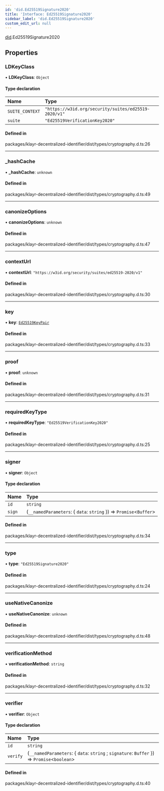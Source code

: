 ```yaml
---
id: 'did.Ed25519Signature2020'
title: 'Interface: Ed25519Signature2020'
sidebar_label: 'did.Ed25519Signature2020'
custom_edit_url: null
---
```


[did](../namespaces/did.md).Ed25519Signature2020

## Properties

### LDKeyClass

• **LDKeyClass**: `Object`

#### Type declaration

| Name            | Type                                                 |
| :-------------- | :--------------------------------------------------- |
| `SUITE_CONTEXT` | `"https://w3id.org/security/suites/ed25519-2020/v1"` |
| `suite`         | `"Ed25519VerificationKey2020"`                       |

#### Defined in

packages/klayr-decentralized-identifier/dist/types/cryptography.d.ts:26

---

### \_hashCache

• **\_hashCache**: `unknown`

#### Defined in

packages/klayr-decentralized-identifier/dist/types/cryptography.d.ts:49

---

### canonizeOptions

• **canonizeOptions**: `unknown`

#### Defined in

packages/klayr-decentralized-identifier/dist/types/cryptography.d.ts:47

---

### contextUrl

• **contextUrl**: `"https://w3id.org/security/suites/ed25519-2020/v1"`

#### Defined in

packages/klayr-decentralized-identifier/dist/types/cryptography.d.ts:30

---

### key

• **key**: [`Ed25519KeyPair`](did.Ed25519KeyPair.md)

#### Defined in

packages/klayr-decentralized-identifier/dist/types/cryptography.d.ts:33

---

### proof

• **proof**: `unknown`

#### Defined in

packages/klayr-decentralized-identifier/dist/types/cryptography.d.ts:31

---

### requiredKeyType

• **requiredKeyType**: `"Ed25519VerificationKey2020"`

#### Defined in

packages/klayr-decentralized-identifier/dist/types/cryptography.d.ts:25

---

### signer

• **signer**: `Object`

#### Type declaration

| Name   | Type                                                                |
| :----- | :------------------------------------------------------------------ |
| `id`   | `string`                                                            |
| `sign` | (`__namedParameters`: { `data`: `string` }) => `Promise`<`Buffer`\> |

#### Defined in

packages/klayr-decentralized-identifier/dist/types/cryptography.d.ts:34

---

### type

• **type**: `"Ed25519Signature2020"`

#### Defined in

packages/klayr-decentralized-identifier/dist/types/cryptography.d.ts:24

---

### useNativeCanonize

• **useNativeCanonize**: `unknown`

#### Defined in

packages/klayr-decentralized-identifier/dist/types/cryptography.d.ts:48

---

### verificationMethod

• **verificationMethod**: `string`

#### Defined in

packages/klayr-decentralized-identifier/dist/types/cryptography.d.ts:32

---

### verifier

• **verifier**: `Object`

#### Type declaration

| Name     | Type                                                                                         |
| :------- | :------------------------------------------------------------------------------------------- |
| `id`     | `string`                                                                                     |
| `verify` | (`__namedParameters`: { `data`: `string` ; `signature`: `Buffer` }) => `Promise`<`boolean`\> |

#### Defined in

packages/klayr-decentralized-identifier/dist/types/cryptography.d.ts:40
